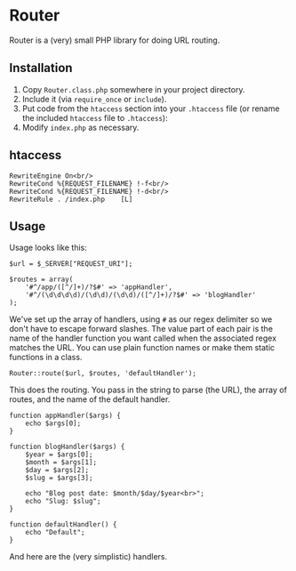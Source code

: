 # Router

Router is a (very) small PHP library for doing URL routing.

## Installation

1. Copy `Router.class.php` somewhere in your project directory.
2. Include it (via `require_once` or `include`).
3. Put code from the `htaccess` section into your `.htaccess` file (or rename the included `htaccess` file to `.htaccess`):
4. Modify `index.php` as necessary.

## htaccess

	RewriteEngine On<br/>
	RewriteCond %{REQUEST_FILENAME} !-f<br/>
	RewriteCond %{REQUEST_FILENAME} !-d<br/>
	RewriteRule . /index.php	[L]

## Usage

Usage looks like this:

	$url = $_SERVER["REQUEST_URI"];

	$routes = array(
		'#^/app/([^/]+)/?$#' => 'appHandler',
		'#^/(\d\d\d\d)/(\d\d)/(\d\d)/([^/]+)/?$#' => 'blogHandler'
	);

We've set up the array of handlers, using `#` as our regex delimiter so we don't have to escape forward slashes. The value part of each pair is the name of the handler function you want called when the associated regex matches the URL. You can use plain function names or make them static functions in a class.

	Router::route($url, $routes, 'defaultHandler');

This does the routing. You pass in the string to parse (the URL), the array of routes, and the name of the default handler.

	function appHandler($args) {
		echo $args[0];
	}

	function blogHandler($args) {
		$year = $args[0];
		$month = $args[1];
		$day = $args[2];
		$slug = $args[3];

		echo "Blog post date: $month/$day/$year<br>";
		echo "Slug: $slug";
	}

	function defaultHandler() {
		echo "Default";
	}

And here are the (very simplistic) handlers.
